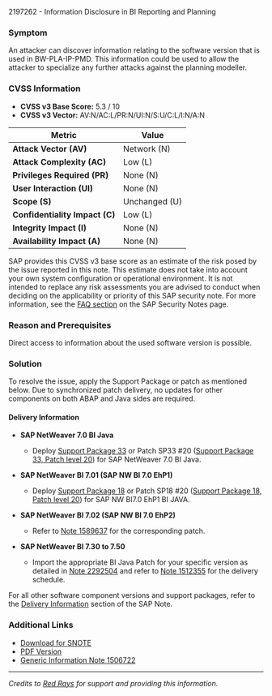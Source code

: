 2197262 - Information Disclosure in BI Reporting and Planning

### Symptom

An attacker can discover information relating to the software version that is used in BW-PLA-IP-PMD. This information could be used to allow the attacker to specialize any further attacks against the planning modeller.

### CVSS Information

- **CVSS v3 Base Score:** 5.3 / 10
- **CVSS v3 Vector:** AV:N/AC:L/PR:N/UI:N/S:U/C:L/I:N/A:N

| Metric                   | Value            |
|--------------------------|------------------|
| **Attack Vector (AV)**   | Network (N)      |
| **Attack Complexity (AC)** | Low (L)        |
| **Privileges Required (PR)** | None (N)    |
| **User Interaction (UI)** | None (N)       |
| **Scope (S)**            | Unchanged (U)    |
| **Confidentiality Impact (C)** | Low (L)   |
| **Integrity Impact (I)** | None (N)         |
| **Availability Impact (A)** | None (N)     |

SAP provides this CVSS v3 base score as an estimate of the risk posed by the issue reported in this note. This estimate does not take into account your own system configuration or operational environment. It is not intended to replace any risk assessments you are advised to conduct when deciding on the applicability or priority of this SAP security note. For more information, see the [FAQ section](https://me.sap.com/securitynotes) on the SAP Security Notes page.

### Reason and Prerequisites

Direct access to information about the used software version is possible.

### Solution

To resolve the issue, apply the Support Package or patch as mentioned below. Due to synchronized patch delivery, no updates for other components on both ABAP and Java sides are required.

#### Delivery Information

- **SAP NetWeaver 7.0 BI Java**
  - Deploy [Support Package 33](https://me.sap.com/notes/2110772) or Patch SP33 #20 ([Support Package 33, Patch level 20](https://me.sap.com/notes/2223113)) for SAP NetWeaver 7.0 BI Java.

- **SAP NetWeaver BI 7.01 (SAP NW BI 7.0 EhP1)**
  - Deploy [Support Package 18](https://me.sap.com/notes/2110809) or Patch SP18 #20 ([Support Package 18, Patch level 20](https://me.sap.com/notes/2223300)) for SAP NW BI7.0 EhP1 BI JAVA.

- **SAP NetWeaver BI 7.02 (SAP NW BI 7.0 EhP2)**
  - Refer to [Note 1589637](https://me.sap.com/notes/1589637) for the corresponding patch.

- **SAP NetWeaver BI 7.30 to 7.50**
  - Import the appropriate BI Java Patch for your specific version as detailed in [Note 2292504](https://me.sap.com/notes/2292504) and refer to [Note 1512355](https://me.sap.com/notes/1512355) for the delivery schedule.

For all other software component versions and support packages, refer to the [Delivery Information](https://me.sap.com/notes/2197262#DeliveryInformation) section of the SAP Note.

### Additional Links

- [Download for SNOTE](https://notesdownloads.sap.com/note/0040000018133682017)
- [PDF Version](https://me.sap.com/sap/support/sfm/notes/print/0002197262?language=en-US&token=74F03BAA3DA386D2681D0DCC212A08EF)
- [Generic Information Note 1506722](https://me.sap.com/notes/1506722)

---

*Credits to [Red Rays](https://redrays.io) for support and providing this information.*